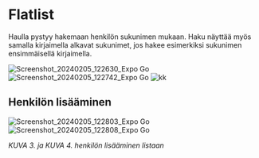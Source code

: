 # Flatlist

Haulla pystyy hakemaan henkilön sukunimen mukaan. Haku näyttää myös samalla kirjaimella alkavat sukunimet, jos hakee esimerkiksi sukunimen ensimmäisellä kirjaimella.

![Screenshot_20240205_122630_Expo Go](https://github.com/lavia1/Flatlist/assets/127945558/c6182a0c-c9c1-4f06-8d22-79a4c034d8d0)
![Screenshot_20240205_122742_Expo Go](https://github.com/lavia1/Flatlist/assets/127945558/8273e321-34fa-41cd-b7b1-0d080dd4ca13)
![kk](https://github.com/lavia1/Flatlist/assets/127945558/8f2f20a8-9042-4506-b84b-67e7d823104d)

## Henkilön lisääminen

![Screenshot_20240205_122803_Expo Go](https://github.com/lavia1/Flatlist/assets/127945558/f9dcb64b-9150-4996-a78b-83743090a469)
![Screenshot_20240205_122808_Expo Go](https://github.com/lavia1/Flatlist/assets/127945558/327ad67e-c2e5-4eaa-93cb-f2fcddc305c6)

*KUVA 3. ja KUVA 4. henkilön lisääminen listaan*
